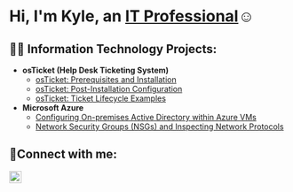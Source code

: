 <h1>Hi, I'm Kyle, an <a href="https://www.linkedin.com/in/kyle-lenoir-622964251/">IT Professional</a>☺</h1>
<h2>👨‍💻 Information Technology Projects:</h2>

- <b>osTicket (Help Desk Ticketing System)</b>
  - [osTicket: Prerequisites and Installation](https://github.com/kylelenoir/osticket-prereqs)
  - [osTicket: Post-Installation Configuration](https://github.com/kylelenoir/osticket-Postinstall)
  - [osTicket: Ticket Lifecycle Examples](https://github.com/kylelenoir/osTicket-TicketLifecycle)
- <b>Microsoft Azure</b>
  - [Configuring On-premises Active Directory within Azure VMs](https://github.com/kylelenoir/configure-ad)
  - [Network Security Groups (NSGs) and Inspecting Network Protocols](https://github.com/kylelenoir/azure-network-protocols)

<h2>🤳Connect with me:</h2>

[<img align="left" alt="Josh | LinkedIn" width="22px" src="https://cdn.jsdelivr.net/npm/simple-icons@v3/icons/linkedin.svg" />][linkedin]

[linkedin]: https://www.linkedin.com/in/kyle-lenoir-622964251/
